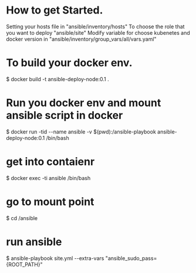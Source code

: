 # How to get Started.
Setting your hosts file in "ansible/inventory/hosts"
To choose the role that you want to deploy "ansible/site"
Modify variable for choose kubenetes and docker version in "ansible/inventory/group_vars/all/vars.yaml"
# To build your docker env.
$ docker build -t ansible-deploy-node:0.1 .
# Run you docker env and mount ansible script in docker
$ docker run -tid --name ansible -v $(pwd):/ansible-playbook ansible-deploy-node:0.1 /bin/bash
# get into contaienr
$ docker exec -ti ansible /bin/bash
# go to mount point
$ cd /ansible
# run ansible
$ ansible-playbook site.yml --extra-vars "ansible_sudo_pass={ROOT_PATH}"